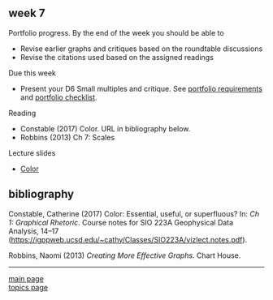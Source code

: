 
week 7
------

Portfolio progress. By the end of the week you should be able to

-   Revise earlier graphs and critiques based on the roundtable discussions
-   Revise the citations used based on the assigned readings

Due this week

-   Present your D6 Small multiples and critique. See [portfolio requirements](folio-01_portfolio-requirements.md) and [portfolio checklist](folio-02_portfolio-checklist.pdf).

Reading

-   Constable (2017) Color. URL in bibliography below.
-   Robbins (2013) Ch 7: Scales

Lecture slides

-   [Color](../slides/Le28-color.pdf)

bibliography
------------

Constable, Catherine (2017) Color: Essential, useful, or superfluous? In: *Ch 1: Graphical Rhetoric*. Course notes for SIO 223A Geophysical Data Analysis, 14–17 (<https://igppweb.ucsd.edu/~cathy/Classes/SIO223A/vizlect.notes.pdf>).

Robbins, Naomi (2013) *Creating More Effective Graphs*. Chart House.

------------------------------------------------------------------------

[main page](../README.md)<br> [topics page](../README-by-topic.md)
